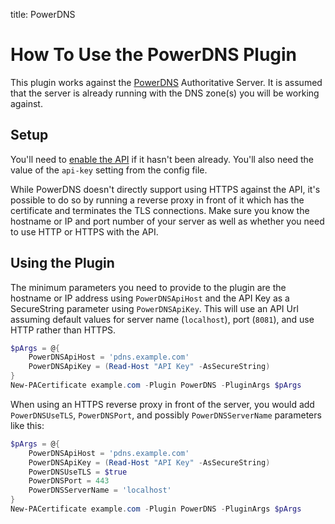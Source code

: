 title: PowerDNS

# How To Use the PowerDNS Plugin

This plugin works against the [PowerDNS](https://www.powerdns.com/powerdns-authoritative-server) Authoritative Server. It is assumed that the server is already running with the DNS zone(s) you will be working against.

## Setup

You'll need to [enable the API](https://doc.powerdns.com/authoritative/http-api/index.html#enabling-the-api) if it hasn't been already. You'll also need the value of the `api-key` setting from the config file.

While PowerDNS doesn't directly support using HTTPS against the API, it's possible to do so by running a reverse proxy in front of it which has the certificate and terminates the TLS connections. Make sure you know the hostname or IP and port number of your server as well as whether you need to use HTTP or HTTPS with the API.

## Using the Plugin

The minimum parameters you need to provide to the plugin are the hostname or IP address using `PowerDNSApiHost` and the API Key as a SecureString parameter using `PowerDNSApiKey`. This will use an API Url assuming default values for server name (`localhost`), port (`8081`), and use HTTP rather than HTTPS.

```powershell
$pArgs = @{
    PowerDNSApiHost = 'pdns.example.com'
    PowerDNSApiKey = (Read-Host "API Key" -AsSecureString)
}
New-PACertificate example.com -Plugin PowerDNS -PluginArgs $pArgs
```

When using an HTTPS reverse proxy in front of the server, you would add `PowerDNSUseTLS`, `PowerDNSPort`, and possibly `PowerDNSServerName` parameters like this:

```powershell
$pArgs = @{
    PowerDNSApiHost = 'pdns.example.com'
    PowerDNSApiKey = (Read-Host "API Key" -AsSecureString)
    PowerDNSUseTLS = $true
    PowerDNSPort = 443
    PowerDNSServerName = 'localhost'
}
New-PACertificate example.com -Plugin PowerDNS -PluginArgs $pArgs
```

